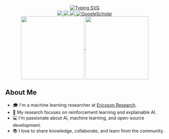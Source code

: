<p align="center">
<a href="https://github.com/franco-ruggeri">
    <img src="https://readme-typing-svg.demolab.com?font=Georgia&size=18&duration=2000&pause=100&multiline=true&width=500&height=80&center=true&lines=Franco+Ruggeri;Machine+Learning+%7C+Software+Engineering" alt="Typing SVG" />
</a>
<br/>

<!-- TODO: add website and CV
<a href="">
    <img src="https://img.shields.io/badge/Website-gkos.tech-red?style=flat-square">
</a>
<a href="https://gkos.tech/Resume.pdf">
    <img src="https://img.shields.io/badge/PDF-CV-red?style=flat-square&logo=adobe">
</a>
-->
<a href="https://www.linkedin.com/in/ruggeri-franco/">
    <img src="https://img.shields.io/badge/-Linkedin-blue?style=flat-square&logo=linkedin">
</a>
<a href="mailto:ruggeri.fnc@gmail.com">
    <img src="https://img.shields.io/badge/-Email-red?style=flat-square&logo=gmail&logoColor=white">
</a>
<a href="https://orcid.org/0000-0002-3230-6237">
    <img src="https://img.shields.io/badge/-OrcID-green?style=flat-square&logo=orcid&logoColor=white">
</a>

<a href="https://scholar.google.com/citations?user=oCEqdagAAAAJ&hl=en">
    <img alt='GoogleScholar' src='https://img.shields.io/badge/Scholar-100000?style=flat&logo=GoogleScholar&logoColor=white&&color=0181FF'>
</a>
<br/> 

<a href="https://github.com/franco-ruggeri">
  <img height=200 align="center" src="http://github-profile-summary-cards.vercel.app/api/cards/stats?username=franco-ruggeri&theme=github_dark" />
</a>
<a href="https://github.com/franco-ruggeri">
  <img height=200 align="center" src="http://github-profile-summary-cards.vercel.app/api/cards/repos-per-language?username=franco-ruggeri&theme=github_dark" />
</a>

</p>

## About Me

- 🎓 I'm a machine learning researcher at [Ericsson Research](https://github.com/ericssonresearch).
- 🧠 My research focuses on reinforcement learning and explainable AI.
- 💻 I'm passionate about AI, machine learning, and open-source development.
- 📚 I love to share knowledge, collaborate, and learn from the community.

<!-- TODO: add papers
## Research
-->

<!-- TODO: add projects
### Open-Source Projects


| Title | Stars | Technologies|
|-------|-------|-------------|
| [Project name](https://github.com/franco-ruggeri/project-name) | <img alt="Stars" src="https://img.shields.io/github/stars/franco-ruggeri/project-name?style=flat-square&labelColor=black"/> | ![PyTorch](https://img.shields.io/badge/PyTorch-black?style=flat-square&logo=pytorch) |
-->
